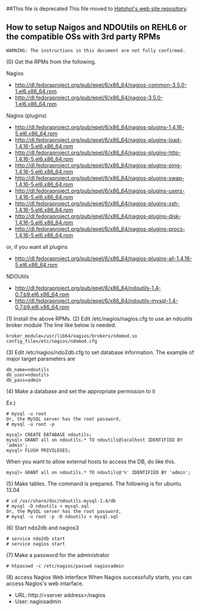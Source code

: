 ##This file is deprecated
This file moved to [Hatohol's web site repository](https://github.com/project-hatohol/website/tree/master/contents/docs).

How to setup Naigos and NDOUtils on REHL6 or the compatible OSs with 3rd party RPMs
-----------------------------------------------------------------------------------

    WARNING: The instructions in this document are not fully confirmed.

(0) Get the RPMs from the following.

Nagios

- http://dl.fedoraproject.org/pub/epel/6/x86_64/nagios-common-3.5.0-1.el6.x86_64.rpm
- http://dl.fedoraproject.org/pub/epel/6/x86_64/nagios-3.5.0-1.el6.x86_64.rpm

Nagios (plugins)

- http://dl.fedoraproject.org/pub/epel/6/x86_64/nagios-plugins-1.4.16-5.el6.x86_64.rpm
- http://dl.fedoraproject.org/pub/epel/6/x86_64/nagios-plugins-load-1.4.16-5.el6.x86_64.rpm
- http://dl.fedoraproject.org/pub/epel/6/x86_64/nagios-plugins-http-1.4.16-5.el6.x86_64.rpm
- http://dl.fedoraproject.org/pub/epel/6/x86_64/nagios-plugins-ping-1.4.16-5.el6.x86_64.rpm
- http://dl.fedoraproject.org/pub/epel/6/x86_64/nagios-plugins-swap-1.4.16-5.el6.x86_64.rpm
- http://dl.fedoraproject.org/pub/epel/6/x86_64/nagios-plugins-users-1.4.16-5.el6.x86_64.rpm
- http://dl.fedoraproject.org/pub/epel/6/x86_64/nagios-plugins-ssh-1.4.16-5.el6.x86_64.rpm
- http://dl.fedoraproject.org/pub/epel/6/x86_64/nagios-plugins-disk-1.4.16-5.el6.x86_64.rpm
- http://dl.fedoraproject.org/pub/epel/6/x86_64/nagios-plugins-procs-1.4.16-5.el6.x86_64.rpm

or, if you want all plugins

- http://dl.fedoraproject.org/pub/epel/6/x86_64/nagios-plugins-all-1.4.16-5.el6.x86_64.rpm

NDOUtils

- http://dl.fedoraproject.org/pub/epel/6/x86_64/ndoutils-1.4-0.7.b9.el6.x86_64.rpm
- http://dl.fedoraproject.org/pub/epel/6/x86_64/ndoutils-mysql-1.4-0.7.b9.el6.x86_64.rpm

(1) Install the above RPMs.
(2) Edit /etc/nagios/nagios.cfg to use an ndoutils broker module
The line like below is needed.

    broker_module=/usr/lib64/nagios/brokers/ndomod.so config_file=/etc/nagios/ndomod.cfg

(3) Edit /etc/nagios/ndo2db.cfg to set database information.
The example of major target parameters are

    db_name=ndoutils
    db_user=ndoutils
    db_pass=admin

(4) Make a database and set the appropriate permission to it

Ex.)

    # mysql -u root
    Or, the MySQL server has the root password,
    # mysql -u root -p

    mysql> CREATE DATABASE ndoutils;
    mysql> GRANT all on ndoutils.* TO ndoutils@localhost IDENTIFIED BY 'admin';
    mysql> FLUSH PRIVILEGES;

When you want to allow external hosts to access the DB, do like this.

    mysql> GRANT all on ndoutils.* TO ndoutils@'%' IDENTIFIED BY 'admin';

(5) Make tables. The command is prepared. The following is for ubuntu 13.04

    # cd /usr/share/doc/ndoutils-mysql-1.4/db
    # mysql -D ndoutils < mysql.sql
    Or, the MySQL server has the root password,
    # mysql -u root -p -D ndoutils < mysql.sql

(6) Start ndo2db and nagios3

    # service ndo2db start
    # service nagios start

(7) Make a password for the administrator

    # htpasswd -c /etc/nagios/passwd nagiosadmin

(8) access Nagios Web interface
When Nagios successfully starts, you can access Nagios's web intarface.

- URL: http://\<server address\>/nagios
- User: nagiosadmin



